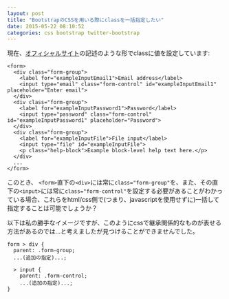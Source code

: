 ```yaml
---
layout: post
title: "BootstrapのCSSを用いる際にclassを一括指定したい"
date: 2015-05-22 08:10:52
categories: css bootstrap twitter-bootstrap
---
```

<p>現在、<a href="http://getbootstrap.com/css/#forms-example" rel="nofollow">オフィシャルサイト</a>の記述のような形でclassに値を設定しています:</p>



<pre class="lang-html prettyprint-override"><code>&lt;form&gt;
  &lt;div class="form-group"&gt;
    &lt;label for="exampleInputEmail1"&gt;Email address&lt;/label&gt;
    &lt;input type="email" class="form-control" id="exampleInputEmail1" placeholder="Enter email"&gt;
  &lt;/div&gt;
  &lt;div class="form-group"&gt;
    &lt;label for="exampleInputPassword1"&gt;Password&lt;/label&gt;
    &lt;input type="password" class="form-control" id="exampleInputPassword1" placeholder="Password"&gt;
  &lt;/div&gt;
  &lt;div class="form-group"&gt;
    &lt;label for="exampleInputFile"&gt;File input&lt;/label&gt;
    &lt;input type="file" id="exampleInputFile"&gt;
    &lt;p class="help-block"&gt;Example block-level help text here.&lt;/p&gt;
  &lt;/div&gt;
  ...
&lt;/form&gt;
</code></pre>

<p>このとき、 <code>&lt;form&gt;</code>直下の<code>&lt;div&gt;</code>には常に<code>class="form-group"</code>を、また、その直下の<code>&lt;input&gt;</code>には常に<code>class="form-control"</code>を設定する必要があることがわかっている場合、これらをhtml/css側で(つまり、javascriptを使用せずに)一括して指定することは可能でしょうか？</p>

<p>以下は私の勝手なイメージですが、このようにcssで継承関係的なものが表せる方法があるのでは…と考えましたが見つけることができませんでした。</p>

<pre class="lang-html prettyprint-override"><code>form &gt; div {
  parent: .form-group;
  ...(追加の指定)...;

  &gt; input {
    parent: .form-control;
    ...(追加の指定)...;
}
</code></pre>

